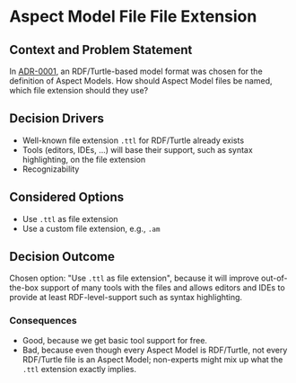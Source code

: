 # Aspect Model File File Extension

## Context and Problem Statement

In [ADR-0001](0001-formalism-for-aspect-models.md), an RDF/Turtle-based model format was chosen for
the definition of Aspect Models. How should Aspect Model files be named, which file extension should
they use?

## Decision Drivers

* Well-known file extension `.ttl` for RDF/Turtle already exists
* Tools (editors, IDEs, ...) will base their support, such as syntax highlighting, on the file
  extension
* Recognizability

## Considered Options

* Use `.ttl` as file extension
* Use a custom file extension, e.g., `.am`

## Decision Outcome

Chosen option: "Use `.ttl` as file extension", because it will improve out-of-the-box support of
many tools with the files and allows editors and IDEs to provide at least RDF-level-support such as
syntax highlighting.

### Consequences

* Good, because we get basic tool support for free.
* Bad, because even though every Aspect Model is RDF/Turtle, not every RDF/Turtle file is an Aspect
  Model; non-experts might mix up what the `.ttl` extension exactly implies.

